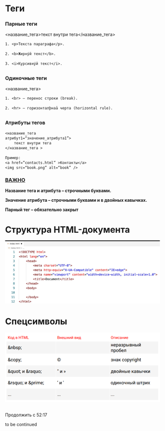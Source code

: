 # Теги
### Парные теги 
<название_тега>текст внутри
тега</название_тега> 

    1. <p>Текста параграфа</p>.

    2. <b>Жирнýй текст</b>.

    3. <i>Курсивнýй текст</i>.
##

### Одиночные теги
<название_тега> 

    1. <br> – перенос строки (break). 

    2. <hr> – горизонталþнаā черта (horizontal rule).
##
### Атрибуты тегов

    <название_тега 
    атрибут1=“значение_атрибута1”>
        текст внутри тега
    </название_тега >

    Пример:
    <a href=”contacts.html” >Контакты</a>
    <img src=“book.png” alt=“book” />


### <u>ВАЖНО</u>

**Название тега и атрибута – строчными буквами.**

**Значение атрибута – строчными буквами и в двойных кавычках.**

**Парный тег – обязательно закрыт**
##

# Структура HTML-документа
![image](HTML_structure.png)
##
# Спецсимволы
![img](special_char.png)
##
Продолжить с 52:17

to be continued